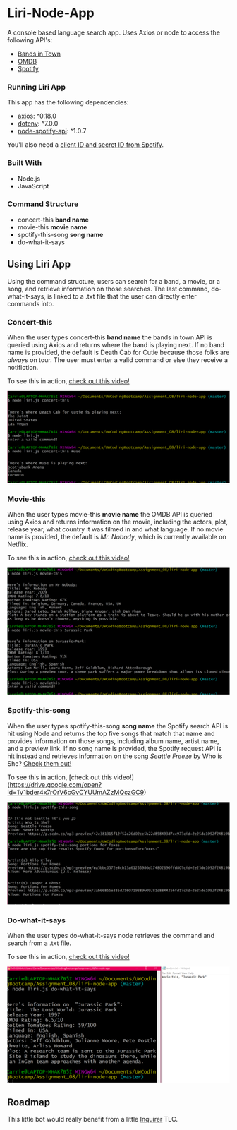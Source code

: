 # Liri-Node-App
A console based language search app. Uses Axios or node to access the following API's:

* [Bands in Town](https://manager.bandsintown.com/support/bandsintown-api)
* [OMDB](http://www.omdbapi.com/)
* [Spotify](https://www.npmjs.com/package/node-spotify-api)

### Running Liri App ###

This app has the following dependencies:

* [axios](https://www.npmjs.com/package/axios): ^0.18.0
* [dotenv](https://www.npmjs.com/package/dotenv): ^7.0.0
* [node-spotify-api](https://www.npmjs.com/package/node-spotify-api): ^1.0.7

You'll also need a [client ID and secret ID from Spotify](https://developer.spotify.com/my-applications/). 

### Built With ###
* Node.js
* JavaScript

### Command Structure ###
* concert-this __band name__
* movie-this __movie name__
* spotify-this-song __song name__
* do-what-it-says 

## Using Liri App ##

Using the command structure, users can search for a band, a movie, or a song, and retrieve information on those searches. The last command, do-what-it-says, is linked to a .txt file that the user can directly enter commands into.

### Concert-this ###

When the user types concert-this __band name__ the bands in town API is queried using Axios and returns where the band is playing next. If no band name is provided, the default is Death Cab for Cutie because those folks are _always_ on tour. The user must enter a valid command or else they receive a notifiction. 

To see this in action, [check out this video!](https://drive.google.com/open?id=1EZ37QVkYvs-rjmnaxYQEUywVmda7_5xJ)

![concert-this snap shot](/images/concert-this.PNG)

### Movie-this ###

When the user types movie-this __movie name__ the OMDB API is queried using Axios and returns information on the movie, including the actors, plot, release year, what country it was filmed in and what language. If no movie name is provided, the default is _Mr. Nobody_, which is currently available on Netflix. 

To see this in action, [check out this video!](https://drive.google.com/open?id=16wklU1vOD3hseuZ8WedlWlWLzw1i4Cee)

![movie-this snap shot](/images/movie-this.PNG)

### Spotify-this-song ###

When the user types spotify-this-song __song name__ the Spotify search API is hit using Node and returns the top five songs that match that name and provides information on those songs, including album name, artist name, and a preview link. If no song name is provided, the Spotify request API is hit instead and retrieves information on the song _Seattle Freeze_ by Who is She? [Check them out! ](https://www.youtube.com/watch?v=M1S5C7UJ_3s)

To see this in action, [check out this video!] (https://drive.google.com/open?id=1V1bder4x7rOrV6cGvCYUUmAZzMQczGC9) 

![spotify-this snap shot](/images/spotify-this.PNG)

### Do-what-it-says ###

When the user types do-what-it-says node retrieves the command and search from a .txt file.

To see this in action, [check out this video!](https://drive.google.com/open?id=1GG9PbSeQC_NZcgITbt7_Z2M6E9hTmmg1)

![do-what-it-says snap shot](/images/do-what-it-says.PNG)

## Roadmap ##

This little bot would really benefit from a little [Inquirer](https://www.npmjs.com/package/inquirer-checkbox-status) TLC.



